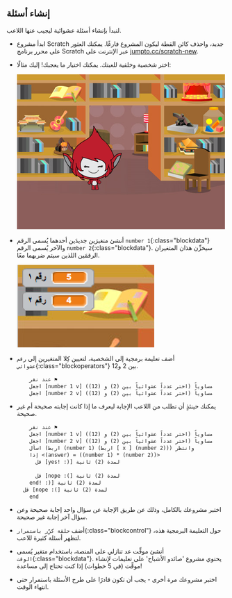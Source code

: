 ## إنشاء أسئلة

لنبدأ بإنشاء أسئلة عشوائية ليجيب عنها اللاعب.

+ ابدأ مشروع Scratch جديد، واحذف كائن القطة ليكون المشروع فارغًا. يمكنك العثور على محرر برنامج Scratch عبر الإنترنت على <a href="http://jumpto.cc/scratch-new" target="_blank">jumpto.cc/scratch-new</a>.

+ اختر شخصية وخلفية للعبتك. يمكنك اختيار ما يعجبك! إليك مثالًا:
    
    ![لقطة الشاشة](images/brain-setting.png)

+ أنشئ متغيرَين جديدَين أحدهما يُسمى الرقم `number 1`{:class="blockdata"} والآخر يُسمى الرقم `number 2`{:class="blockdata"}. سيخزِّن هذان المتغيران الرقمَين اللذين سيتم ضربهما معًا.
    
    ![لقطة الشاشة](images/brain-variables.png)

+ أضف تعليمة برمجية إلى الشخصية، لتعيين كِلا المتغيرين إلى `رقم عشوائي`{:class="blockoperators"} بين 2 و12.
    
    ```blocks
        عند نقر ⚑
     	اجعل [number 1 v] مساوياً (اختر عدداً عشوائياً بين (2) و (12))
     	اجعل [number 2 v] مساوياً (اختر عدداً عشوائياً بين (2) و (12))
    ```

+ يمكنك حينئذٍ أن تطلب من اللاعب الإجابة ليعرف ما إذا كانت إجابته صحيحة أم غير صحيحة.
    
    ```blocks
        عند نقر ⚑
     	اجعل [number 1 v] مساوياً (اختر عدداً عشوائياً بين (2) و (12))
     	اجعل [number 2 v] مساوياً (اختر عدداً عشوائياً بين (2) و (12))
     	اسأل (اربط (number 1) (اربط [ x ] (number 2))) وانتظر
     	إذا <(answer) = ((number 1) * (number 2))> 
     	  قل [yes! :)] لمدة (2) ثانية
    
     	  قل [nope :(] لمدة (2) ثانية
     	end! :)] لمدة (2) ثانية
      قل [nope :(] لمدة (2) ثانية
     	end
    ```

+ اختبر مشروعك بالكامل، وذلك عن طريق الإجابة عن سؤال واحد إجابة صحيحة وعن سؤال آخر إجابة غير صحيحة.

+ أضف `حلقة كرِّر باستمرار`{:class="blockcontrol"} حول التعليمة البرمجية هذه، لتظهر أسئلة كثيرة للاعب.

+ أنشئ موقِّت عد تنازلي على المنصة، باستخدام متغير يُسمى `الوقت`{:class="blockdata"}. يحتوي مشروع 'صائدو الأشباح' على تعليمات لإنشاء موقِّت (في 5 خطوات) إذا كنت تحتاج إلى مساعدة!

+ اختبر مشروعك مرة أخرى - يجب أن تكون قادرًا على طرح الأسئلة باستمرار حتى انتهاء الوقت.